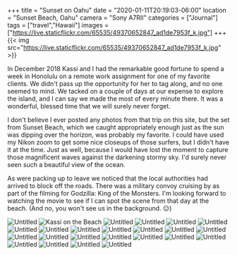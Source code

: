 +++
title = "Sunset on Oahu"
date = "2020-01-11T20:19:03-06:00"
location = "Sunset Beach, Oahu"
camera = "Sony A7RII"
categories = ["Journal"]
tags = ["travel","Hawaii"]
images = ["https://live.staticflickr.com/65535/49370652847_ad1de7953f_k.jpg"]
+++
{{< img src="https://live.staticflickr.com/65535/49370652847_ad1de7953f_k.jpg" >}}
<!--more-->
In December 2018 Kassi and I had the remarkable good fortune to spend a week in Honolulu on a remote work assignment for one of my favorite clients. We didn't pass up the opportunity for her to tag along, and no one seemed to mind. We tacked on a couple of days at our expense to explore the island, and I can say we made the most of every minute there. It was a wonderful, blessed time that we will surely never forget. 

I don't believe I ever posted any photos from that trip on this site, but the set from Sunset Beach, which we caught appropriately enough just as the sun was dipping over the horizon, was probably my favorite. I could have used my Nikon zoom to get some nice closeups of those surfers, but I didn't have it at the time. Just as well, because I would have lost the moment to capture those magnificent waves against the darkening stormy sky. I'd surely never seen such a beautiful view of the ocean. 

As were packing up to leave we noticed that the local authorities had arrived to block off the roads. There was a military convoy cruising by as part of the filming for Godzilla: King of the Monsters. I'm looking forward to watching the movie to see if I can spot the scene from that day at the beach. (And no, you won't see us in the background. 😑)

<div id="gallery">
		<img alt="Untitled" src="https://live.staticflickr.com/65535/49370647402_04fcd33958.jpg"
			data-image="https://live.staticflickr.com/65535/49370647402_2c593167cb_k.jpg">
		<img alt="Kassi on the Beach" src="https://live.staticflickr.com/65535/49370644972_040123543e.jpg"
			data-image="https://live.staticflickr.com/65535/49370644972_54c923d6f2_k.jpg">
		<img alt="Untitled" src="https://live.staticflickr.com/65535/49370653512_bd7551c386.jpg"
			data-image="https://live.staticflickr.com/65535/49370653512_08429d813b_k.jpg">
		<img alt="Untitled" src="https://live.staticflickr.com/65535/49369983703_e0320bc05e.jpg"
			data-image="https://live.staticflickr.com/65535/49369983703_e82de6706d_k.jpg">
		<img alt="Untitled" src="https://live.staticflickr.com/65535/49369979083_f7e1f7fef1.jpg"
			data-image="https://live.staticflickr.com/65535/49369979083_b864dddb02_k.jpg">
		<img alt="Untitled" src="https://live.staticflickr.com/65535/49369983768_5c370492e2.jpg"
			data-image="https://live.staticflickr.com/65535/49369983768_22f876be5c_k.jpg">
		<img alt="Untitled" src="https://live.staticflickr.com/65535/49370646537_e0d39f87b6.jpg"
			data-image="https://live.staticflickr.com/65535/49370646537_6760ed7e6e_k.jpg">
		<img alt="Untitled" src="https://live.staticflickr.com/65535/49370652847_8d880d6e49.jpg"
			data-image="https://live.staticflickr.com/65535/49370652847_ad1de7953f_k.jpg">
		<img alt="Untitled" src="https://live.staticflickr.com/65535/49370440416_522862d952.jpg"
			data-image="https://live.staticflickr.com/65535/49370440416_b9e7d7d8aa_k.jpg">
		<img alt="Untitled" src="https://live.staticflickr.com/65535/49370655627_14bd69a60c.jpg"
			data-image="https://live.staticflickr.com/65535/49370655627_1e4134c165_k.jpg">
		<img alt="Untitled" src="https://live.staticflickr.com/65535/49370439311_d23eda94f6.jpg"
			data-image="https://live.staticflickr.com/65535/49370439311_f13bf4c819_k.jpg">
		<img alt="Untitled" src="https://live.staticflickr.com/65535/49370449451_9f7ce1e72d.jpg"
			data-image="https://live.staticflickr.com/65535/49370449451_e911e4e8d6_k.jpg">
		<img alt="Untitled" src="https://live.staticflickr.com/65535/49370657042_cbd7221dc8.jpg"
			data-image="https://live.staticflickr.com/65535/49370657042_aef16c5264_k.jpg">
		<img alt="Untitled" src="https://live.staticflickr.com/65535/49369980893_c9d1f0d480.jpg"
			data-image="https://live.staticflickr.com/65535/49369980893_c5b143333c_k.jpg">
		<img alt="Untitled" src="https://live.staticflickr.com/65535/49370648632_bc7f9ecc9d.jpg"
			data-image="https://live.staticflickr.com/65535/49370648632_39d34daaf9_k.jpg">
		<img alt="Untitled" src="https://live.staticflickr.com/65535/49369988913_4ac68a1a8c.jpg"
			data-image="https://live.staticflickr.com/65535/49369988913_ebc3478e2b_k.jpg">
		<img alt="Untitled" src="https://live.staticflickr.com/65535/49369990278_bedaa81e70.jpg"
			data-image="https://live.staticflickr.com/65535/49369990278_b085a41150_k.jpg">
		<img alt="Untitled" src="https://live.staticflickr.com/65535/49370654417_6ab8b4ac35.jpg"
			data-image="https://live.staticflickr.com/65535/49370654417_bf0b7b9aa8_k.jpg">
		<img alt="Untitled" src="https://live.staticflickr.com/65535/49370658617_04b05cd1e3.jpg"
			data-image="https://live.staticflickr.com/65535/49370658617_4c1a0643c6_k.jpg">
		<img alt="Untitled" src="https://live.staticflickr.com/65535/49369976673_d9ce2dc150.jpg"
			data-image="https://live.staticflickr.com/65535/49369976673_31e5e0f47b_k.jpg">
		<img alt="Untitled" src="https://live.staticflickr.com/65535/49370444586_5160598dc7.jpg"
			data-image="https://live.staticflickr.com/65535/49370444586_8e3f598e24_k.jpg">
		<img alt="Untitled" src="https://live.staticflickr.com/65535/49370651467_c8353034f6.jpg"
			data-image="https://live.staticflickr.com/65535/49370651467_a2ee2d084b_k.jpg">
		<img alt="Untitled" src="https://live.staticflickr.com/65535/49369990578_ff891085cd.jpg"
			data-image="https://live.staticflickr.com/65535/49369990578_483347246a_k.jpg">
		<img alt="Untitled" src="https://live.staticflickr.com/65535/49369991583_c042cf7fa0.jpg"
			data-image="https://live.staticflickr.com/65535/49369991583_01acecfd74_k.jpg">
</div>
